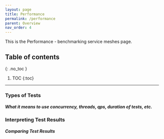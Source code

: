 ```yaml
---
layout: page
title: Performance
permalink: /performance
parent: Overview
nav_order: 4
---
```


This is the Performance - benchmarking service meshes page.
## Table of contents
{: .no_toc }

1. TOC
{:toc}

---

### Types of Tests


##### What it means to use concurrency, threads, qps, duration of tests, etc.


### Interpreting Test Results


##### Comparing Test Results
